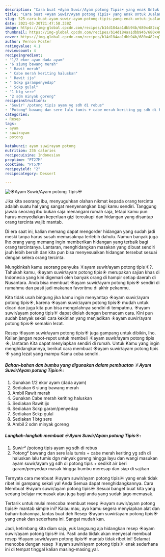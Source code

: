 ```yaml
---
description: "Cara buat ☀️Ayam Suwir/Ayam potong Tipis☀️ yang enak Untuk Jualan"
title: "Cara buat ☀️Ayam Suwir/Ayam potong Tipis☀️ yang enak Untuk Jualan"
slug: 525-cara-buat-ayam-suwir-ayam-potong-tipis-yang-enak-untuk-jualan
date: 2021-03-30T21:47:58.338Z
image: https://img-global.cpcdn.com/recipes/b14d184aa1dbb94b/680x482cq70/☀️ayam-suwirayam-potong-tipis☀️-foto-resep-utama.jpg
thumbnail: https://img-global.cpcdn.com/recipes/b14d184aa1dbb94b/680x482cq70/☀️ayam-suwirayam-potong-tipis☀️-foto-resep-utama.jpg
cover: https://img-global.cpcdn.com/recipes/b14d184aa1dbb94b/680x482cq70/☀️ayam-suwirayam-potong-tipis☀️-foto-resep-utama.jpg
author: Vernon Foster
ratingvalue: 4.1
reviewcount: 4
recipeingredient:
- "1/2 ekor ayam dada ayam"
- "6 siung bawang merah"
- " Rawit merah"
- " Cabe merah keriting haluskan"
- " Rawit ijo"
- " Sckp garampenyedap"
- " Sckp gulal"
- "1 btg sere"
- "2 sdm minyak goreng"
recipeinstructions:
- "Suwir² /potong tipis ayam yg sdh di rebus"
- "Potong² bawang dan sere lalu tumis + cabe merah keriting yg sdh di haluskan lalu tumis dgn minyak goreng hingga layu dan wangi masukan ayam suwir/ayam yg sdh di potong tipis + sedikit air beri garam/penyedap masak hingga bumbu meresap dan siap di sajikan"
categories:
- Resep
tags:
- ayam
- suwirayam
- potong

katakunci: ayam suwirayam potong 
nutrition: 236 calories
recipecuisine: Indonesian
preptime: "PT27M"
cooktime: "PT57M"
recipeyield: "2"
recipecategory: Dessert

---
```



![☀️Ayam Suwir/Ayam potong Tipis☀️](https://img-global.cpcdn.com/recipes/b14d184aa1dbb94b/680x482cq70/☀️ayam-suwirayam-potong-tipis☀️-foto-resep-utama.jpg)

Jika kita seorang ibu, menyuguhkan olahan nikmat kepada orang tercinta adalah suatu hal yang sangat menyenangkan bagi kamu sendiri. Tanggung jawab seorang ibu bukan saja menangani rumah saja, tetapi kamu pun harus menyediakan keperluan gizi tercukupi dan hidangan yang disantap orang tercinta wajib mantab.

Di era  saat ini, kalian memang dapat mengorder hidangan yang sudah jadi meski tanpa harus susah memasaknya terlebih dahulu. Namun banyak juga lho orang yang memang ingin memberikan hidangan yang terbaik bagi orang tercintanya. Lantaran, menghidangkan masakan yang dibuat sendiri jauh lebih bersih dan kita pun bisa menyesuaikan hidangan tersebut sesuai dengan selera orang tercinta. 



Mungkinkah kamu seorang penyuka ☀️ayam suwir/ayam potong tipis☀️?. Tahukah kamu, ☀️ayam suwir/ayam potong tipis☀️ merupakan sajian khas di Indonesia yang kini digemari oleh banyak orang di hampir setiap daerah di Nusantara. Anda bisa membuat ☀️ayam suwir/ayam potong tipis☀️ sendiri di rumahmu dan pasti jadi makanan favoritmu di akhir pekanmu.

Kita tidak usah bingung jika kamu ingin menyantap ☀️ayam suwir/ayam potong tipis☀️, karena ☀️ayam suwir/ayam potong tipis☀️ mudah untuk dicari dan juga kita pun bisa mengolahnya sendiri di tempatmu. ☀️ayam suwir/ayam potong tipis☀️ dapat diolah dengan bermacam cara. Kini pun sudah banyak sekali cara kekinian yang menjadikan ☀️ayam suwir/ayam potong tipis☀️ semakin lezat.

Resep ☀️ayam suwir/ayam potong tipis☀️ juga gampang untuk dibikin, lho. Kalian jangan repot-repot untuk membeli ☀️ayam suwir/ayam potong tipis☀️, lantaran Kita dapat menyiapkan sendiri di rumah. Untuk Kamu yang ingin menghidangkannya, berikut cara membuat ☀️ayam suwir/ayam potong tipis☀️ yang lezat yang mampu Kamu coba sendiri.

<!--inarticleads1-->

##### Bahan-bahan dan bumbu yang digunakan dalam pembuatan ☀️Ayam Suwir/Ayam potong Tipis☀️:

1. Gunakan 1/2 ekor ayam (dada ayam)
1. Sediakan 6 siung bawang merah
1. Ambil  Rawit merah
1. Gunakan  Cabe merah keriting haluskan
1. Sediakan  Rawit ijo
1. Sediakan  Sckp garam/penyedap
1. Sediakan  Sckp gulal
1. Sediakan 1 btg sere
1. Ambil 2 sdm minyak goreng




<!--inarticleads2-->

##### Langkah-langkah membuat ☀️Ayam Suwir/Ayam potong Tipis☀️:

1. Suwir² /potong tipis ayam yg sdh di rebus
1. Potong² bawang dan sere lalu tumis + cabe merah keriting yg sdh di haluskan lalu tumis dgn minyak goreng hingga layu dan wangi masukan ayam suwir/ayam yg sdh di potong tipis + sedikit air beri garam/penyedap masak hingga bumbu meresap dan siap di sajikan




Ternyata cara membuat ☀️ayam suwir/ayam potong tipis☀️ yang enak tidak ribet ini gampang sekali ya! Anda Semua dapat menghidangkannya. Cara Membuat ☀️ayam suwir/ayam potong tipis☀️ Sesuai banget buat kita yang sedang belajar memasak atau juga bagi anda yang sudah jago memasak.

Tertarik untuk mulai mencoba membuat resep ☀️ayam suwir/ayam potong tipis☀️ mantab simple ini? Kalau mau, ayo kamu segera menyiapkan alat dan bahan-bahannya, lantas buat deh Resep ☀️ayam suwir/ayam potong tipis☀️ yang enak dan sederhana ini. Sangat mudah kan. 

Jadi, ketimbang kita diam saja, yuk langsung aja hidangkan resep ☀️ayam suwir/ayam potong tipis☀️ ini. Pasti anda tiidak akan menyesal membuat resep ☀️ayam suwir/ayam potong tipis☀️ mantab tidak ribet ini! Selamat mencoba dengan resep ☀️ayam suwir/ayam potong tipis☀️ enak sederhana ini di tempat tinggal kalian masing-masing,ya!.

